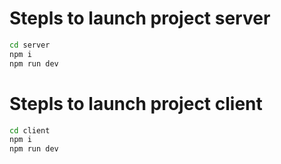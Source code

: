 # Stepls to launch project server

```bash
cd server
npm i
npm run dev
```

# Stepls to launch project client

```bash
cd client
npm i
npm run dev
```
